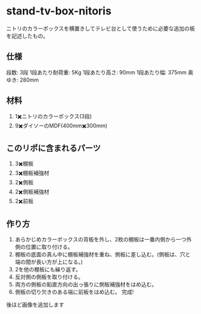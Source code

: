 # stand-tv-box-nitoris
ニトリのカラーボックスを横置きしてテレビ台として使うために必要な追加の板を記述したもの。

## 仕様
段数: 3段
1段あたり耐荷重: 5Kg
1段あたり高さ: 90mm
1段あたり幅: 375mm
奥ゆき: 280mm

## 材料
1. 1✖️ニトリのカラーボックス(3段)
2. 9✖️ダイソーのMDF(400mm✖️300mm)

## このリポに含まれるパーツ

1. 3✖️棚板
2. 3✖️棚板補強材
3. 2✖️側板
4. 2✖️側板補強材
5. 2✖️前板

## 作り方
1. あらかじめカラーボックスの背板を外し、2枚の棚板は一番内側から一つ外側の位置に取り付ける。
2. 棚板の底面の真ん中に棚板補強材を重ね、側板に差し込む。(側板は、穴と端の間が長い方が上になる。)
3. 2を他の棚板にも繰り返す。
4. 反対側の側板を取り付ける。
5. 両方の側板の鉛直方向の出っ張りに側板補強材をはめ込む。
6. 側板の切り欠きのある端に前板をはめ込む。
完成!

後ほど画像を追加します
